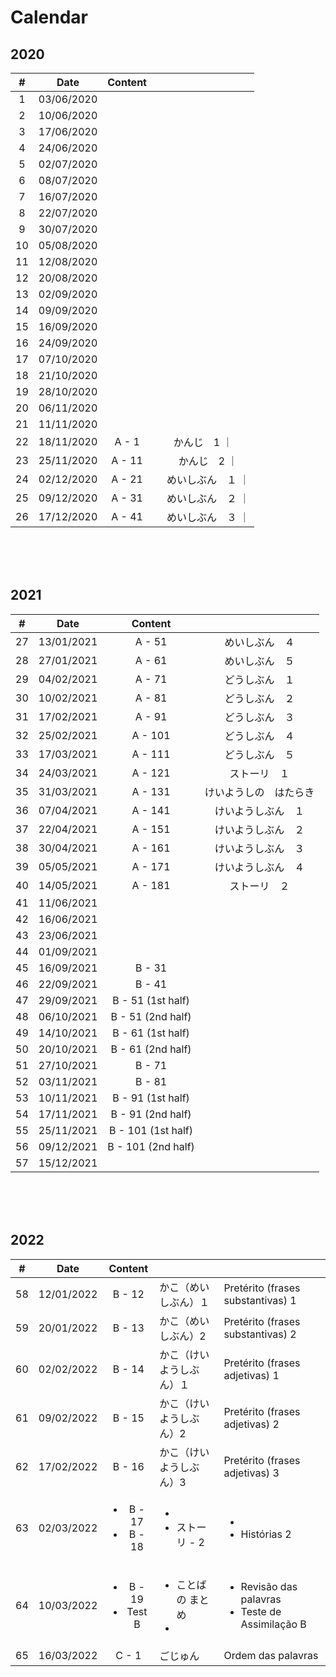 # Calendar

## 2020

|  #  | Date       | Content  |       |
|:---:|:----------:|:--------:|:-----:|
|   1  | 03/06/2020 |  |  |
|   2  | 10/06/2020 |  |  |
|   3  | 17/06/2020 |  |  | 
|   4  | 24/06/2020 |  |  |
|   5  | 02/07/2020 |  |  |
|   6  | 08/07/2020 |  |  |
|   7  | 16/07/2020 |  |  |
|   8  | 22/07/2020 |  |  |
|   9  | 30/07/2020 |  |  |
|  10  | 05/08/2020 |  |  |
|  11  | 12/08/2020 |  |  |
|  12  | 20/08/2020 |  |  |
|  13  | 02/09/2020 |  |  |
|  14  | 09/09/2020 |  |  |
|  15  | 16/09/2020 |  |  |
|  16  | 24/09/2020 |  |  |
|  17  | 07/10/2020 |  |  |
|  18  | 21/10/2020 |  |  |
|  19  | 28/10/2020 |  |  |
|  20  | 06/11/2020 |  |  |
|  21  | 11/11/2020 |  |
|  22  | 18/11/2020 | A -  1   |かんじ　1 ｜
|  23  | 25/11/2020 | A - 11   |　かんじ　2 ｜
|  24  | 02/12/2020 | A - 21   |　めいしぶん　１ ｜
|  25  | 09/12/2020 | A - 31   |　めいしぶん　２ ｜
|  26  | 17/12/2020 | A - 41   |　めいしぶん　３ ｜

<br><br><br>



## 2021

|  #  | Date       | Content |       |
|:---:|:----------:|:-------:|:-----:|
|  27  | 13/01/2021 | A - 51  | めいしぶん　４ |
|  28  | 27/01/2021 | A - 61  | めいしぶん　５ |
|  29  | 04/02/2021 | A - 71  | どうしぶん　１ |
|  30  | 10/02/2021 | A - 81  | どうしぶん　２ | 
|  31  | 17/02/2021 | A - 91  | どうしぶん　３ |
|  32  | 25/02/2021 | A - 101 | どうしぶん　４ |
|  33  | 17/03/2021 | A - 111 | どうしぶん　５ |
|  34  | 24/03/2021 | A - 121 | ストーリ　１ |
|  35  | 31/03/2021 | A - 131 | けいようしの　はたらき | 
|  36  | 07/04/2021 | A - 141 | けいようしぶん　１ |
|  37  | 22/04/2021 | A - 151 | けいようしぶん　２ |
|  38  | 30/04/2021 | A - 161 | けいようしぶん　３ |
|  39  | 05/05/2021 | A - 171 | けいようしぶん　４ |
|  40  | 14/05/2021 | A - 181 | ストーリ　２ |
|  41  | 11/06/2021 |  |  |
|  42  | 16/06/2021 | | |
|  43  | 23/06/2021 | | |
|  44  | 01/09/2021 | | | 
|  45  | 16/09/2021 | B - 31 | |
|  46  | 22/09/2021 | B - 41 | |
|  47  | 29/09/2021 | B - 51 (1st half) | |
|  48  | 06/10/2021 | B - 51 (2nd half) | |
|  49  | 14/10/2021 | B - 61 (1st half) | |
|  50  | 20/10/2021 | B - 61 (2nd half) | |
|  51  | 27/10/2021 | B - 71 | |
|  52  | 03/11/2021 | B - 81 | |
|  53  | 10/11/2021 | B - 91 (1st half) | |
|  54  | 17/11/2021 | B - 91 (2nd half) | |
|  55  | 25/11/2021 | B - 101 (1st half) | |
|  56  | 09/12/2021 | B - 101 (2nd half) | |
|  57  | 15/12/2021 | | |

<br><br><br>



## 2022

|  #  | Date       | Content |       | |
|:---:|:----------:|:-------:|:-----|:---|
| 58 | 12/01/2022 | B - 12 | かこ（めいしぶん）１ | Pretérito (frases substantivas) 1
| 59 | 20/01/2022 | B - 13 | かこ（めいしぶん）2 | Pretérito (frases substantivas) 2 |
| 60 | 02/02/2022 | B - 14 | かこ（けいようしぶん）１ | Pretérito (frases adjetivas) 1 |
| 61 | 09/02/2022 | B - 15 | かこ（けいようしぶん）2 | Pretérito (frases adjetivas) 2 |
| 62 | 17/02/2022 | B - 16 | かこ（けいようしぶん）3 | Pretérito (frases adjetivas) 3 |
| 63 | 02/03/2022 |<ul><li>B - 17</li><li>B - 18</li></ul>|<ul><li></li><li>ストーリ - 2</li></ul>|<ul><li></li><li>Histórias 2</li></ul> |
| 64 | 10/03/2022 |<ul><li>B - 19</li><li>Test B</li></ul> | <ul><li>ことばの まとめ</li><li></li></ul>| <ul><li>Revisão das palavras</li><li>Teste de Assimilação B</li></ul> |
| 65 | 16/03/2022 | C - 1 | ごじゅん | Ordem das palavras |